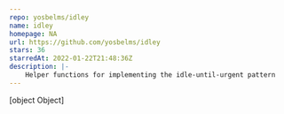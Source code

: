 ```yaml
---
repo: yosbelms/idley
name: idley
homepage: NA
url: https://github.com/yosbelms/idley
stars: 36
starredAt: 2022-01-22T21:48:36Z
description: |-
    Helper functions for implementing the idle-until-urgent pattern
---
```


[object Object]
